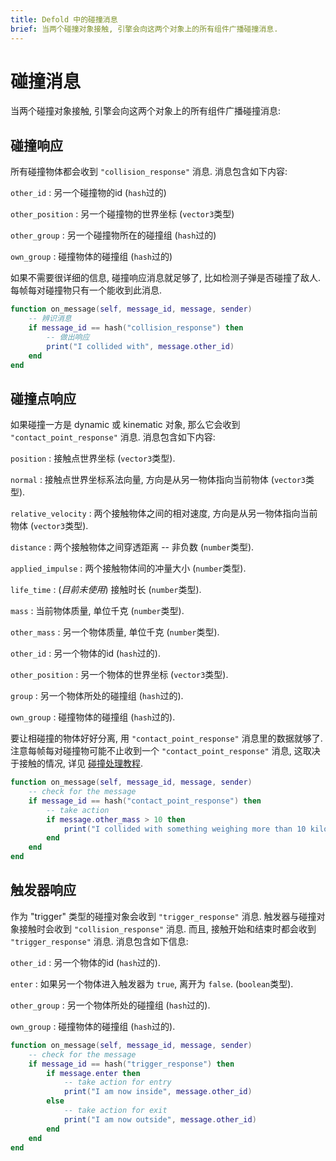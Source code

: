 ```yaml
---
title: Defold 中的碰撞消息
brief: 当两个碰撞对象接触, 引擎会向这两个对象上的所有组件广播碰撞消息.
---
```


# 碰撞消息

当两个碰撞对象接触, 引擎会向这两个对象上的所有组件广播碰撞消息:

## 碰撞响应

所有碰撞物体都会收到 `"collision_response"` 消息. 消息包含如下内容:

`other_id`
: 另一个碰撞物的id (`hash`过的)

`other_position`
: 另一个碰撞物的世界坐标 (`vector3`类型)

`other_group`
: 另一个碰撞物所在的碰撞组 (`hash`过的)

`own_group`
: 碰撞物体的碰撞组 (`hash`过的)

如果不需要很详细的信息, 碰撞响应消息就足够了, 比如检测子弹是否碰撞了敌人. 每帧每对碰撞物只有一个能收到此消息.

```Lua
function on_message(self, message_id, message, sender)
    -- 辨识消息
    if message_id == hash("collision_response") then
        -- 做出响应
        print("I collided with", message.other_id)
    end
end
```

## 碰撞点响应

如果碰撞一方是 dynamic 或 kinematic 对象, 那么它会收到 `"contact_point_response"` 消息. 消息包含如下内容:

`position`
: 接触点世界坐标 (`vector3`类型).

`normal`
: 接触点世界坐标系法向量, 方向是从另一物体指向当前物体 (`vector3`类型).

`relative_velocity`
: 两个接触物体之间的相对速度, 方向是从另一物体指向当前物体 (`vector3`类型).

`distance`
: 两个接触物体之间穿透距离 -- 非负数 (`number`类型).

`applied_impulse`
: 两个接触物体间的冲量大小 (`number`类型).

`life_time`
: (*目前未使用*) 接触时长 (`number`类型).

`mass`
: 当前物体质量, 单位千克 (`number`类型).

`other_mass`
: 另一个物体质量, 单位千克 (`number`类型).

`other_id`
: 另一个物体的id (`hash`过的).

`other_position`
: 另一个物体的世界坐标 (`vector3`类型).

`group`
: 另一个物体所处的碰撞组 (`hash`过的).

`own_group`
: 碰撞物体的碰撞组 (`hash`过的).

要让相碰撞的物体好好分离, 用 `"contact_point_response"` 消息里的数据就够了. 注意每帧每对碰撞物可能不止收到一个 `"contact_point_response"` 消息, 这取决于接触的情况, 详见 [碰撞处理教程](/manuals/physics-resolving-collisions).

```Lua
function on_message(self, message_id, message, sender)
    -- check for the message
    if message_id == hash("contact_point_response") then
        -- take action
        if message.other_mass > 10 then
            print("I collided with something weighing more than 10 kilos!")
        end
    end
end
```

## 触发器响应

作为 "trigger" 类型的碰撞对象会收到 `"trigger_response"` 消息.
触发器与碰撞对象接触时会收到 `"collision_response"` 消息. 而且, 接触开始和结束时都会收到 `"trigger_response"` 消息. 消息包含如下信息:

`other_id`
: 另一个物体的id (`hash`过的).

`enter`
: 如果另一个物体进入触发器为 `true`, 离开为 `false`. (`boolean`类型).

`other_group`
: 另一个物体所处的碰撞组 (`hash`过的).

`own_group`
: 碰撞物体的碰撞组 (`hash`过的).

```Lua
function on_message(self, message_id, message, sender)
    -- check for the message
    if message_id == hash("trigger_response") then
        if message.enter then
            -- take action for entry
            print("I am now inside", message.other_id)
        else
            -- take action for exit
            print("I am now outside", message.other_id)
        end
    end
end
```
